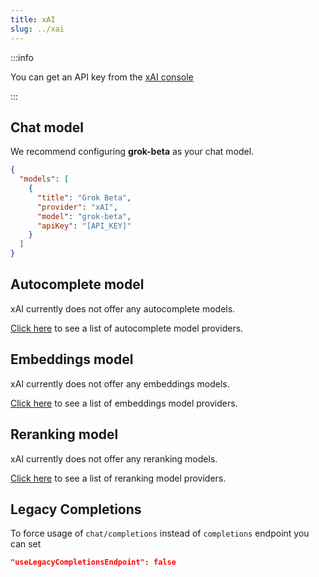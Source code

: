 ```yaml
---
title: xAI
slug: ../xai
---
```


:::info

You can get an API key from the [xAI console](https://console.x.ai/)

:::

## Chat model

We recommend configuring **grok-beta** as your chat model.

```json title="config.json"
{
  "models": [
    {
      "title": "Grok Beta",
      "provider": "xAI",
      "model": "grok-beta",
      "apiKey": "[API_KEY]"
    }
  ]
}
```

## Autocomplete model

xAI currently does not offer any autocomplete models.

[Click here](../../model-types/autocomplete.md) to see a list of autocomplete model providers.

## Embeddings model

xAI currently does not offer any embeddings models.

[Click here](../../model-types/embeddings.md) to see a list of embeddings model providers.

## Reranking model

xAI currently does not offer any reranking models.

[Click here](../../model-types/reranking.md) to see a list of reranking model providers.

## Legacy Completions

To force usage of `chat/completions` instead of `completions` endpoint you can set

```json
"useLegacyCompletionsEndpoint": false
```
